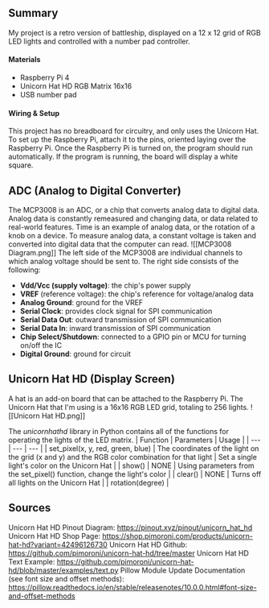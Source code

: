## Summary
My project is a retro version of battleship, displayed on a 12 x 12 grid of RGB LED lights and controlled with a number pad controller. 
#### Materials
- Raspberry Pi 4
- Unicorn Hat HD RGB Matrix 16x16
- USB number pad

#### Wiring & Setup
This project has no breadboard for circuitry, and only uses the Unicorn Hat. To set up the Raspberry Pi, attach it to the pins, oriented laying over the Raspberry Pi.
Once the Raspberry Pi is turned on, the program should run automatically. If the program is running, the board will display a white square. 

## ADC (Analog to Digital Converter)
The MCP3008 is an ADC, or a chip that converts analog data to digital data. Analog data is constantly remeasured and changing data, or data related to real-world features. Time is an example of analog data, or the rotation of a knob on a device. To measure analog data, a constant voltage is taken and converted into digital data that the computer can read. 
![[MCP3008 Diagram.png]]
The left side of the MCP3008 are individual channels to which analog voltage should be sent to. The right side consists of the following:
- **Vdd/Vcc (supply voltage)**: the chip's power supply
- **VREF** (reference voltage): the chip's reference for voltage/analog data
- **Analog Ground**: ground for the VREF
- **Serial Clock**: provides clock signal for SPI communication
- **Serial Data Out**: outward transmission of SPI communication
- **Serial Data In**: inward transmission of SPI communication
- **Chip Select/Shutdown**: connected to a GPIO pin or MCU for turning on/off the IC
- **Digital Ground**: ground for circuit

## Unicorn Hat HD (Display Screen)
A hat is an add-on board that can be attached to the Raspberry Pi. The Unicorn Hat that I'm using is a 16x16 RGB LED grid, totaling to 256 lights. 
![[Unicorn Hat HD.png]]

The *unicornhathd* library in Python contains all of the functions for operating the lights of the LED matrix.
| Function | Parameters | Usage |
| --- | --- | --- |
| set_pixel(x, y, red, green, blue) | The coordinates of the light on the grid (x and y) and the RGB color combination for that light | Set a single light's color on the Unicorn Hat |
| show() | NONE | Using parameters from the set_pixel() function, change the light's color |
| clear() | NONE | Turns off all lights on the Unicorn Hat |
| rotation(degree) | 

## Sources
Unicorn Hat HD Pinout Diagram: https://pinout.xyz/pinout/unicorn_hat_hd
Unicorn Hat HD Shop Page: https://shop.pimoroni.com/products/unicorn-hat-hd?variant=42496126730
Unicorn Hat HD Github: https://github.com/pimoroni/unicorn-hat-hd/tree/master
Unicorn Hat HD Text Example: https://github.com/pimoroni/unicorn-hat-hd/blob/master/examples/text.py
Pillow Module Update Documentation (see font size and offset methods): https://pillow.readthedocs.io/en/stable/releasenotes/10.0.0.html#font-size-and-offset-methods
